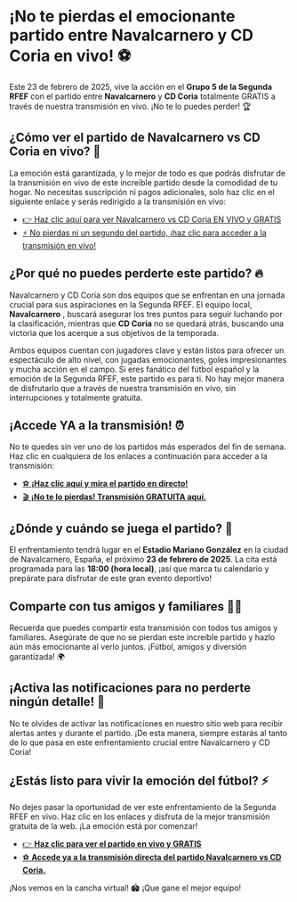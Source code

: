 # ¡No te pierdas el emocionante partido entre Navalcarnero y CD Coria en vivo! ⚽

Este 23 de febrero de 2025, vive la acción en el **Grupo 5 de la Segunda RFEF** con el partido entre **Navalcarnero** y **CD Coria** totalmente GRATIS a través de nuestra transmisión en vivo. ¡No te lo puedes perder! 🏆

## ¿Cómo ver el partido de Navalcarnero vs CD Coria en vivo? 📲

La emoción está garantizada, y lo mejor de todo es que podrás disfrutar de la transmisión en vivo de este increíble partido desde la comodidad de tu hogar. No necesitas suscripción ni pagos adicionales, solo haz clic en el siguiente enlace y serás redirigido a la transmisión en vivo:

- [👉 Haz clic aquí para ver Navalcarnero vs CD Coria EN VIVO y GRATIS](https://tinyurl.com/livestreamfreeo?st=Navalcarnero+vs+CD+Coria&si=gh)
- [⚡ No pierdas ni un segundo del partido, ¡haz clic para acceder a la transmisión en vivo!](https://tinyurl.com/livestreamfreeo?st=Navalcarnero+vs+CD+Coria&si=gh)

## ¿Por qué no puedes perderte este partido? 🔥

Navalcarnero y CD Coria son dos equipos que se enfrentan en una jornada crucial para sus aspiraciones en la Segunda RFEF. El equipo local, **Navalcarnero** , buscará asegurar los tres puntos para seguir luchando por la clasificación, mientras que **CD Coria** no se quedará atrás, buscando una victoria que los acerque a sus objetivos de la temporada.

Ambos equipos cuentan con jugadores clave y están listos para ofrecer un espectáculo de alto nivel, con jugadas emocionantes, goles impresionantes y mucha acción en el campo. Si eres fanático del fútbol español y la emoción de la Segunda RFEF, este partido es para ti. No hay mejor manera de disfrutarlo que a través de nuestra transmisión en vivo, sin interrupciones y totalmente gratuita.

## ¡Accede YA a la transmisión! ⏰

No te quedes sin ver uno de los partidos más esperados del fin de semana. Haz clic en cualquiera de los enlaces a continuación para acceder a la transmisión:

- [⚽ **¡Haz clic aquí y mira el partido en directo!**](https://tinyurl.com/livestreamfreeo?st=Navalcarnero+vs+CD+Coria&si=gh)
- [🎬 **¡No te lo pierdas! Transmisión GRATUITA aquí.**](https://tinyurl.com/livestreamfreeo?st=Navalcarnero+vs+CD+Coria&si=gh)

## ¿Dónde y cuándo se juega el partido? 📅

El enfrentamiento tendrá lugar en el **Estadio Mariano González** en la ciudad de Navalcarnero, España, el próximo **23 de febrero de 2025**. La cita está programada para las **18:00 (hora local)**, ¡así que marca tu calendario y prepárate para disfrutar de este gran evento deportivo!

## Comparte con tus amigos y familiares 👫👬

Recuerda que puedes compartir esta transmisión con todos tus amigos y familiares. Asegúrate de que no se pierdan este increíble partido y hazlo aún más emocionante al verlo juntos. ¡Fútbol, amigos y diversión garantizada! 🌍

## ¡Activa las notificaciones para no perderte ningún detalle! 🔔

No te olvides de activar las notificaciones en nuestro sitio web para recibir alertas antes y durante el partido. ¡De esta manera, siempre estarás al tanto de lo que pasa en este enfrentamiento crucial entre Navalcarnero y CD Coria!

## ¿Estás listo para vivir la emoción del fútbol? ⚡

No dejes pasar la oportunidad de ver este enfrentamiento de la Segunda RFEF en vivo. Haz clic en los enlaces y disfruta de la mejor transmisión gratuita de la web. ¡La emoción está por comenzar!

- [👉 **Haz clic para ver el partido en vivo y GRATIS**](https://tinyurl.com/livestreamfreeo?st=Navalcarnero+vs+CD+Coria&si=gh)
- [⚽ **Accede ya a la transmisión directa del partido Navalcarnero vs CD Coria.**](https://tinyurl.com/livestreamfreeo?st=Navalcarnero+vs+CD+Coria&si=gh)

¡Nos vemos en la cancha virtual! 🏟️ ¡Que gane el mejor equipo!
